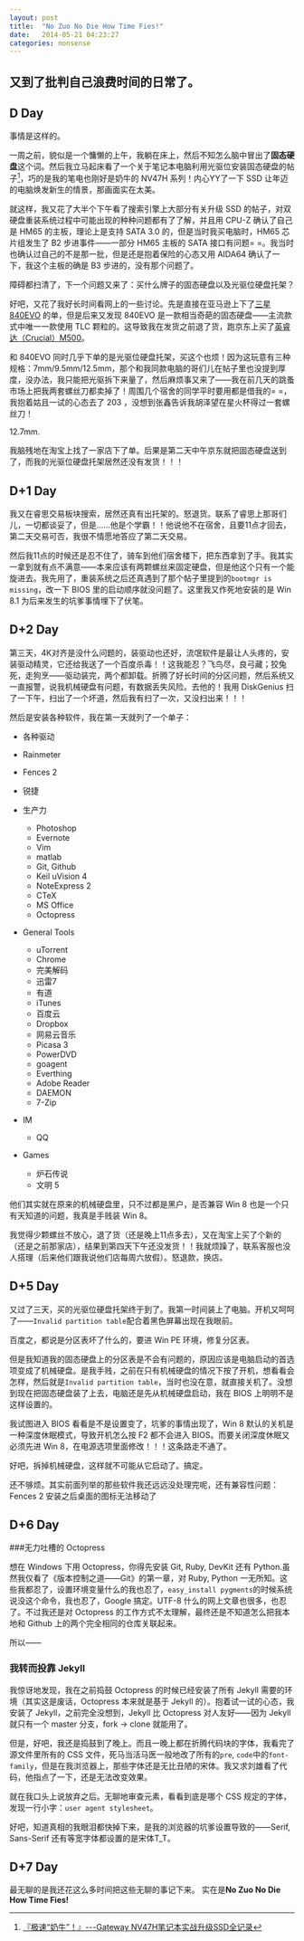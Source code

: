 ```yaml
---
layout: post
title:  "No Zuo No Die How Time Fies!"
date:   2014-05-21 04:23:27
categories: nonsense
---
```


又到了批判自己浪费时间的日常了。
---

## D Day
事情是这样的。

一周之前，貌似是一个慵懒的上午，我躺在床上，然后不知怎么脑中冒出了**固态硬盘**这个词。然后我立马起床看了一个关于笔记本电脑利用光驱位安装固态硬盘的帖子[^1]，巧的是我的笔电也刚好是奶牛的 NV47H 系列！内心YY了一下 SSD 让年迈的电脑焕发新生的情景，那画面实在太美。

就这样，我又花了大半个下午看了搜索引擎上大部分有关升级 SSD 的帖子，对双硬盘重装系统过程中可能出现的种种问题都有了了解，并且用 CPU-Z 确认了自己是 HM65 的主板，理论上是支持 SATA 3.0 的，但是当时我买电脑时，HM65 芯片组发生了 B2 步进事件——一部分 HM65 主板的 SATA 接口有问题= =。我当时也确认过自己的不是那一批，但是还是抱着保险的心态又用 AIDA64 确认了一下，我这个主板的确是 B3 步进的，没有那个问题了。

障碍都扫清了，下一个问题又来了：买什么牌子的固态硬盘以及光驱位硬盘托架？

好吧，又花了我好长时间看网上的一些讨论。先是直接在亚马逊上下了[三星 840EVO][1] 的单，但是后来又发现 840EVO 是一款相当奇葩的固态硬盘——主流款式中唯一一款使用 TLC 颗粒的。这导致我在发货之前退了货，跑京东上买了[英睿达（Crucial）M500][2]。

和 840EVO 同时几乎下单的是光驱位硬盘托架，买这个也烦！因为这玩意有三种规格：7mm/9.5mm/12.5mm，那个和我同款电脑的哥们儿在帖子里也没提到厚度，没办法，我只能把光驱拆下来量了，然后麻烦事又来了——我在前几天的跳蚤市场上把我两套螺丝刀都卖掉了！周围几个宿舍的同学平时要用都是借我的= =，我抱着姑且一试的心态去了 203 ，没想到张鑫告诉我胡泽望在星火杯得过一套螺丝刀！

12.7mm.

我脑残地在淘宝上找了一家店下了单。后果是第二天中午京东就把固态硬盘送到了，而我的光驱位硬盘托架居然还没有发货！！！

## D+1 Day

我又在睿思交易板块搜索，居然还真有出托架的。怒退货。联系了睿思上那哥们儿，一切都谈妥了，但是……他是个学霸！！他说他不在宿舍，且要11点才回去，第二天交易可否，我很不情愿地答应了第二天交易。

然后我11点的时候还是忍不住了，骑车到他们宿舍楼下，把东西拿到了手。我其实一拿到就有点不满意——本来应该有两颗螺丝来固定硬盘，但是他这个只有一个能旋进去。我先用了，重装系统之后还真遇到了那个帖子里提到的`bootmgr is missing`，改一下 BIOS 里的启动顺序就没问题了。这里我又作死地安装的是 Win 8.1 为后来发生的坑爹事情埋下了伏笔。

## D+2 Day

第三天，4K对齐是没什么问题的，装驱动也还好，流氓软件是最让人头疼的，安装驱动精灵，它还给我送了一个百度杀毒！！这我能忍？飞鸟尽，良弓藏；狡兔死，走狗烹——驱动装完，两个都卸载。折腾了好长时间的分区问题，然后系统又一直报警，说我机械硬盘有问题，有数据丢失风险。去他的！我用 DiskGenius 扫了一下午，扫出了一个坏道，然后我有扫了一次，又没扫出来！！！

然后是安装各种软件，我在第一天就列了一个单子：

- 各种驱动
- Rainmeter
- Fences 2
- 锐捷
- 生产力
	- Photoshop
	- Evernote
	- Vim
	- matlab
	- Git, Github
	- Keil uVision 4
	- NoteExpress 2
	- CTeX
	- MS Office
	- Octopress

- General Tools
	- uTorrent
	- Chrome
	- 完美解码
	- 迅雷7
	- 有道
	- iTunes
	- 百度云
	- Dropbox
	- 网易云音乐
	- Picasa 3
	- PowerDVD
	- goagent
	- Everthing
	- Adobe Reader
	- DAEMON
	- 7-Zip

- IM
	- QQ

- Games
	- 炉石传说
	- 文明 5

他们其实就在原来的机械硬盘里，只不过都是黑户，是否兼容 Win 8 也是一个只有天知道的问题，我真是手贱装 Win 8。

我觉得少颗螺丝不放心，退了货（还是晚上11点多去），又在淘宝上买了个新的（还是之前那家店），结果到第四天下午还没发货！！我就烦躁了，联系客服也没人搭理（后来他们跟我说他们店每周六放假）。怒退款，换店。

## D+5 Day

又过了三天，买的光驱位硬盘托架终于到了。我第一时间装上了电脑。开机又呵呵了——`Invalid partition table`配合着黑色屏幕出现在我眼前。

百度之，都说是分区表坏了什么的，要进 Win PE 环境，修复分区表。

但是我知道我的固态硬盘上的分区表是不会有问题的，原因应该是电脑启动的首选项变成了机械硬盘。是我手贱，之前在只有机械硬盘的情况下按了开机，想看看会怎样，然后就是`Invalid partition table`，当时也没在意，就直接关机了。没想到现在把固态硬盘装了上去，电脑还是先从机械硬盘启动，我在 BIOS 上明明不是这样设置的。

我试图进入 BIOS 看看是不是设置变了，坑爹的事情出现了，Win 8 默认的关机是一种深度休眠模式，导致开机怎么按 F2 都不会进入 BIOS。而要关闭深度休眠又必须先进 Win 8，在电源选项里面修改！！！这条路走不通了。

好吧，拆掉机械硬盘，这样就不可能从它启动了。搞定。

还不够烦。其实前面列举的那些软件我还远远没处理完呢，还有兼容性问题：Fences 2 安装之后桌面的图标无法移动了

## D+6 Day
###无力吐槽的 Octopress

想在 Windows 下用 Octopress，你得先安装 Git, Ruby, DevKit 还有 Python.虽然我仅看了《版本控制之道——Git》的第一章，对 Ruby, Python 一无所知。这些我都忍了，设置环境变量什么的我也忍了，`easy_install pygments`的时候系统说没这个命令，我也忍了，Google 搞定。UTF-8 什么的网上文章也很多，也忍了。不过我还是对 Octopress 的工作方式不太理解，最终还是不知道怎么把我本地和 Github 上的两个完全相同的仓库关联起来。

所以——

### 我转而投靠 Jekyll

我惊讶地发现，我在之前捣鼓 Octopress 的时候已经安装了所有 Jekyll 需要的环境（其实这是废话，Octopress 本来就是基于 Jekyll 的）。抱着试一试的心态，我安装了 Jekyll，之前完全没想到，Jekyll 比 Octopress 对人友好——因为 Jekyll 就只有一个 master 分支，fork -> clone 就能用了。

但是，好吧，我还是捣鼓到了晚上。而且一晚上都在折腾代码块的字体，我看完了源文件里所有的 CSS 文件，死马当活马医一般地改了所有的`pre`, `code`中的`font-family`，但是在我浏览器上，那些字体还是无比丑陋的宋体。我又求刘雄看了代码，他指点了一下，还是无法改变效果。

就在我口头上说放弃之后。无聊地审查元素，看看到底是哪个 CSS 规定的字体，发现一行小字：`user agent stylesheet`。

好吧，知道真相的我眼泪都快掉下来，是我的浏览器的坑爹设置导致的——Serif, Sans-Serif 还有等宽字体都设置的是宋体T_T。

## D+7 Day

最无聊的是我还花这么多时间把这些无聊的事记下来。
实在是**No Zuo No Die How Time Fies!**





[^1]: [『极速“奶牛”！』---Gateway NV47H笔记本实战升级SSD全记录](http://bbs.dgtle.com/thread-25208-1-1.html)


  [1]: http://www.amazon.cn/SAMSUNG-%E4%B8%89%E6%98%9F-840EVO%E7%B3%BB%E5%88%97-120G-2-5%E8%8B%B1%E5%AF%B8-SATA3-SSD%E5%9B%BA%E6%80%81%E7%A1%AC%E7%9B%98/dp/B00E3W15P0/ref=sr_1_2?ie=UTF8&qid=1400610696&sr=8-2&keywords=%E5%9B%BA%E6%80%81%E7%A1%AC%E7%9B%98
  [2]: http://item.jd.com/918607.html

